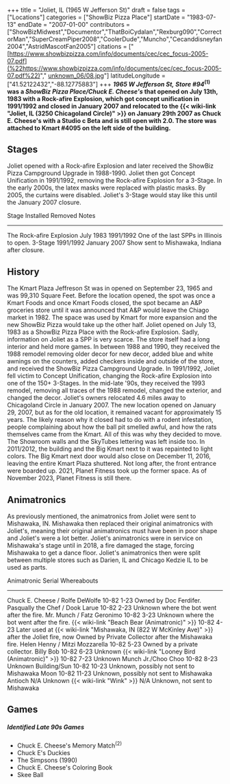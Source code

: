 +++
title = "Joliet, IL (1965 W Jefferson St)"
draft = false
tags = ["Locations"]
categories = ["ShowBiz Pizza Place"]
startDate = "1983-07-13"
endDate = "2007-01-00"
contributors = ["ShowBizMidwest","Documentor","ThatBoiCydalan","Rexburg090","CorrectorMan","SuperCreamPiper2008","CoolerDude","Muncho","Cecanddisneyfan2004","AstridMascotFan2005"]
citations = ["[https://www.showbizpizza.com/info/documents/cec/cec_focus-2005-07.pdf](%22https://www.showbizpizza.com/info/documents/cec/cec_focus-2005-07.pdf%22)"," [unknown_06/08.jpg](https://www.showbizpizza.com/photos/cec/)"]
latitudeLongitude = ["41.52122432","-88.12775883"]
+++
***1965 W Jefferson St,* ***Store #94*<sup>(1)</sup> was a *ShowBiz Pizza Place/Chuck E. Cheese's* that opened on July 13th, 1983 with a Rock-afire Explosion, which got concept unification in 1991/1992 and closed in January 2007 and relocated to the {{< wiki-link "Joliet, IL (3250 Chicagoland Circle)" >}} on January 29th 2007 as Chuck E. Cheese's with a Studio c Beta and is still open with 2.0.
The store was attached to Kmart #4095 on the left side of the building.****

## Stages

Joliet opened with a Rock-afire Explosion and later received the ShowBiz Pizza Campground Upgrade in 1988-1990. Joliet then got Concept Unification in 1991/1992, removing the Rock-afire Explosion for a 3-Stage. In the early 2000s, the latex masks were replaced with plastic masks. By 2005, the curtains were disabled. Joliet's 3-Stage would stay like this until the January 2007 closure.

  Stage                      Installed   Removed        Notes
  -------------------------- ----------- -------------- ------------------------------------------------
  The Rock-afire Explosion   July 1983   1991/1992      One of the last SPPs in Illinois to open.
  3-Stage                    1991/1992   January 2007   Show sent to Mishawaka, Indiana after closure.

## History

The Kmart Plaza Jeffreson St was in opened on September 23, 1965 and was 99,310 Square Feet. Before the location opened, the spot was once a Kmart Foods and once Kmart Foods closed, the spot became an A&P groceries store until it was announced that A&P would leave the Chiago market in 1982. The space was used by Kmart for more expansion and the new ShowBiz Pizza would take up the other half.
Joliet opened on July 13, 1983 as a ShowBiz Pizza Place with the Rock-afire Explosion. Sadly, information on Joliet as a SPP is very scarce. The store itself had a long interior and held more games. In between 1988 and 1990, they received the 1988 remodel removing older decor for new decor, added blue and white awnings on the counters, added checkers inside and outside of the store, and received the ShowBiz Pizza Campground Upgrade. In 1991/1992, Joliet fell victim to Concept Unification, changing the Rock-afire Explosion into one of the 150+ 3-Stages. In the mid-late '90s, they received the 1993 remodel, removing all traces of the 1988 remodel, changed the exterior, and changed the decor. Joliet's owners relocated 4.6 miles away to Chicagoland Circle in January 2007. The new location opened on January 29, 2007, but as for the old location, it remained vacant for approximately 15 years. The likely reason why it closed had to do with a rodent infestation, people complaining about how the ball pit smelled awful, and how the rats themselves came from the Kmart. All of this was why they decided to move. The Showroom walls and the SkyTubes lettering was left inside too. In 2011/2012, the building and the Big Kmart next to it was repainted to light colors. The Big Kmart next door would also close on December 11, 2016, leaving the entire Kmart Plaza shuttered. Not long after, the front entrance were boarded up. 2021, Planet Fitness took up the former space. As of November 2023, Planet Fitness is still there.

## Animatronics

As previously mentioned, the animatronics from Joliet were sent to Mishawaka, IN. Mishawaka then replaced their original animatronics with Joliet's, meaning their original animatronics must have been in poor shape and Joliet's were a lot better. Joliet's animatronics were in service on Mishawaka's stage until in 2018, a fire damaged the stage, forcing Mishawaka to get a dance floor. Joliet's animatronics then were split between multiple stores such as Darien, IL and Chicago Kedzie IL to be used as parts.

  Animatronic                                         Serial        Whereabouts
  --------------------------------------------------- ------------- ----------------------------------------------------------------------------------------------------------------------------------------------------------
  Chuck E. Cheese / Rolfe DeWolfe                     10-82 1-23    Owned by Doc Ferdifer.
  Pasqually the Chef / Dook Larue                     10-82 2-23    Unknown where the bot went after the fire.
  Mr. Munch / Fatz Geronimo                           10-82 3-23    Unknown where the bot went after the fire.
  {{< wiki-link "Beach Bear (Animatronic)" >}}    10-82 4-23    Later used at {{< wiki-link "Mishawaka, IN (822 W McKinley Ave)" >}} after the Joliet fire, now Owned by Private Collector after the Mishawaka fire.
  Helen Henny / Mitzi Mozzarella                      10-82 5-23    Owned by a private collector.
  Billy Bob                                           10-82 6-23    Unknown
  {{< wiki-link "Looney Bird (Animatronic)" >}}   10-82 7-23    Unknown
  Munch Jr./Choo Choo                                 10-82 8-23    Unknown
  Building/Sun                                        10-82 10-23   Unknown, possibly not sent to Mishawaka
  Moon                                                10-82 11-23   Unknown, possibly not sent to Mishawaka
  Antioch                                             N/A           Unknown
  {{< wiki-link "Wink" >}}                        N/A           Unknown, not sent to Mishawaka

## Games

##### Identified Late 90s Games

- Chuck E. Cheese's Memory Match<sup>(2)</sup>
- Chuck E's Duckies
- The Simpsons (1990)
- Chuck E. Cheese's Coloring Book
- Skee Ball
